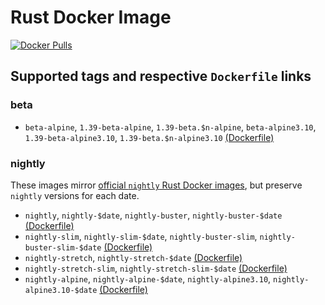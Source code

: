 Rust Docker Image
=================

[![Docker Pulls](https://img.shields.io/docker/pulls/instrumentisto/rust.svg)](https://hub.docker.com/r/instrumentisto/rust)




## Supported tags and respective `Dockerfile` links


### beta

- `beta-alpine`, `1.39-beta-alpine`, `1.39-beta.$n-alpine`, `beta-alpine3.10`, `1.39-beta-alpine3.10`, `1.39-beta.$n-alpine3.10` [(Dockerfile)][205]


### nightly

These images mirror [official `nightly` Rust Docker images][1], but preserve `nightly` versions for each date.

- `nightly`, `nightly-$date`, `nightly-buster`, `nightly-buster-$date` [(Dockerfile)][101]
- `nightly-slim`, `nightly-slim-$date`, `nightly-buster-slim`, `nightly-buster-slim-$date` [(Dockerfile)][102]
- `nightly-stretch`, `nightly-stretch-$date` [(Dockerfile)][103]
- `nightly-stretch-slim`, `nightly-stretch-slim-$date` [(Dockerfile)][104]
- `nightly-alpine`, `nightly-alpine-$date`, `nightly-alpine3.10`, `nightly-alpine3.10-$date` [(Dockerfile)][105]





[1]: https://hub.docker.com/r/rustlang/rust

[101]: https://github.com/rust-lang-nursery/docker-rust-nightly/blob/master/buster/Dockerfile
[102]: https://github.com/rust-lang-nursery/docker-rust-nightly/blob/master/buster/slim/Dockerfile
[103]: https://github.com/rust-lang-nursery/docker-rust-nightly/blob/master/stretch/Dockerfile
[104]: https://github.com/rust-lang-nursery/docker-rust-nightly/tree/master/stretch/slim
[105]: https://github.com/rust-lang-nursery/docker-rust-nightly/blob/master/alpine3.10/Dockerfile

[205]: https://github.com/instrumentisto/rust-docker-image/blob/master/beta/alpine3.10/Dockerfile
